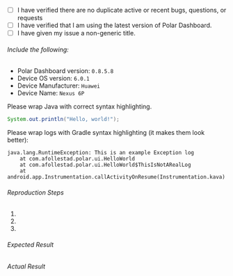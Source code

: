 - [ ] I have verified there are no duplicate active or recent bugs, questions, or requests
- [ ] I have verified that I am using the latest version of Polar Dashboard.
- [ ] I have given my issue a non-generic title.

###### Include the following:
 - Polar Dashboard version: `0.8.5.8`
 - Device OS version: `6.0.1`
 - Device Manufacturer: `Huawei`
 - Device Name: `Nexus 6P`

Please wrap Java with correct syntax highlighting.

```java
System.out.println("Hello, world!");
```

Please wrap logs with Gradle syntax highlighting (it makes them look better):

```Gradle
java.lang.RuntimeException: This is an example Exception log
    at com.afollestad.polar.ui.HelloWorld
    at com.afollestad.polar.ui.HelloWorld$ThisIsNotARealLog
    at android.app.Instrumentation.callActivityOnResume(Instrumentation.kava)
```
 
###### Reproduction Steps

1. 
2. 
3. 

###### Expected Result



###### Actual Result

